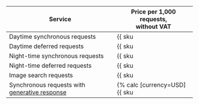 | Service | Price per 1,000 requests,<br/>without VAT |
|---------|-------------------------------------|
| Daytime synchronous requests      | {{ sku|USD|searchapi.requests.sync.v3|string }} |
| Daytime deferred requests    	    | {{ sku|USD|searchapi.requests.async.v3|string }} |
| Night-time synchronous requests   | {{ sku|USD|searchapi.requests.night.sync.v3|string }} |
| Night-time deferred requests      | {{ sku|USD|searchapi.requests.night.async.v3|string }} |
| Image search requests             | {{ sku|USD|searchapi.requests.image.sync.v3|string }} |
| Synchronous requests with [generative response](../../search-api/concepts/generative-response.md) | {% calc [currency=USD] {{ sku|USD|searchapi.generative.requests.v3|number }} × 1000 %} |